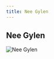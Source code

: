 ```yaml
---
title: Nee Gylen
---
```


Nee Gylen
---------


![Nee Gylen](/images/stories/saga/gundamzz/persos/nee-gylen.png)


 

